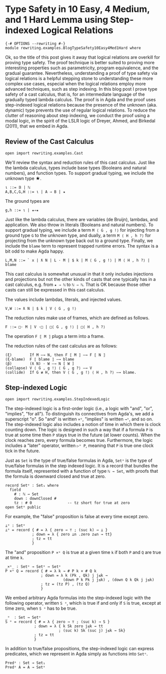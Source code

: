 # Type Safety in 10 Easy, 4 Medium, and 1 Hard Lemma using Step-indexed Logical Relations

```
{-# OPTIONS --rewriting #-}
module rewriting.examples.BlogTypeSafety10Easy4Med1Hard where
```

Ok, so the title of this post gives it away that logical relations are
overkill for proving type safety. The proof technique is better suited
to proving more interesting properties such as parametricity, program
equivalence, and the gradual guarantee.  Nevertheless, understanding a
proof of type safety via logical relations is a helpful stepping stone
to understanding these more complex use cases, especial when the
logical relations employ more advanced techniques, such as step
indexing.  In this blog post I prove type safety of a cast calculus,
that is, for an intermediate language of the gradually typed lambda
calculus.  The proof is in Agda and the proof uses step-indexed
logical relations because the presence of the unknown (aka. dynamic)
type prevents the use of regular logical relations. To reduce the
clutter of reasoning about step indexing, we conduct the proof using a
modal logic, in the spirit of the LSLR logic of Dreyer, Ahmed, and
Birkedal (2011), that we embed in Agda.

## Review of the Cast Calculus

```
open import rewriting.examples.Cast
```

We'll review the syntax and reduction rules of this cast calculus.
Just like the lambda calculus, types include base types (Booleans and
natural numbers), and function types. To support gradual typing, we
include the unknown type ★.

    ι ::= 𝔹 | ℕ
    A,B,C,G,H ::= ι | A ⇒ B | ★

The ground types are 

    g,h ::= ι | ★⇒★

Just like the lambda calculus, there are variables (de Bruijn),
lambdas, and application. We also throw in literals (Booleans and
natural numbers).  To support gradual typing, we include a term `M ⟨ G
, g !⟩` for injecting from a ground type `G` to the unknown type, and
dually, a term `M ⟨ H , h ?⟩` for projecting from the unknown type
back out to a ground type.  Finally, we include the `blame` term to
represent trapped runtime errors.  The syntax is a bit odd to make
Agda happy.

    L,M,N ::= ` x | ƛ N | L · M | $ k | M ⟨ G , g !⟩ | M ⟨ H , h ?⟩ | blame

This cast calculus is somewhat unusual in that it only includes injections
and projections but not the other kinds of casts that one typically
has in a cast calculus, e.g. from `★ ⇒ ℕ` to `ℕ ⇒ ℕ`. That is OK
because those other casts can still be expressed in this cast calculus.

The values include lambdas, literals, and injected values.

    V,W ::= ƛ N | $ k | V ⟨ G , g !⟩

The reduction rules make use of frames, which are defined as follows.

    F ::= □· M | V ·□ | □⟨ G , g !⟩ | □⟨ H , h ?⟩

The operation `F ⟦ M ⟧` plugs a term into a frame.

The reduction rules of the cast calculus are as follows:

    (ξ)        If M —→ N, then F ⟦ M ⟧ —→ F ⟦ N ⟧
    (ξ-blame)  F ⟦ blame ⟧ —→ blame
    (β)        (ƛ N) · W —→ N [ W ]
    (collapse) V ⟨ G , g !⟩ ⟨ G , g ?⟩ —→ V
    (collide)  If G ≢ H, then V ⟨ G , g !⟩ ⟨ H , h ?⟩ —→ blame.


## Step-indexed Logic

```
open import rewriting.examples.StepIndexedLogic
```

The step-indexed logic is a first-order logic (i.e., a logic with
"and", "or", "implies", "for all"). To distinguish its connectives
from Agda's, we add a superscript "o". So "and" is written `×ᵒ`,
"implies" is written `→ᵒ`, and so on.  The step-indexed logic also
includes a notion of time in which there is clock counting down. The
logic is designed in such a way that if a formula `P` is true at some
time then `P` stays true in the future (at lower counts). When the
clock reaches zero, every formula becomes true.  Furthermore, the
logic includes a "later" operator, written `▷ᵒ P`, meaning that `P` is
true one clock tick in the future.

Just as `Set` is the type of true/false formulas in Agda, `Setᵒ` is
the type of true/false formulas in the step indexed logic. It is a
record that bundles the formula itself, represented with a function of
type `ℕ → Set`, with proofs that the formula is downward closed and
true at zero.

    record Setᵒ : Set₁ where
      field
        # : ℕ → Set
        down : downClosed #
        tz : # 0                -- tz short for true at zero
    open Setᵒ public

For example, the "false" proposition is false at every time except zero.

    ⊥ᵒ : Setᵒ
    ⊥ᵒ = record { # = λ { zero → ⊤ ; (suc k) → ⊥ }
                ; down = λ { zero ⊥n .zero z≤n → tt}
                ; tz = tt
                }

The "and" proposition `P ×ᵒ Q` is true at a given time `k` if both `P`
and `Q` are true at time `k`.

    _×ᵒ_ : Setᵒ → Setᵒ → Setᵒ
    P ×ᵒ Q = record { # = λ k → # P k × # Q k
                    ; down = λ k (Pk , Qk) j j≤k →
                              (down P k Pk j j≤k) , (down Q k Qk j j≤k)
                    ; tz = (tz P) , (tz Q)
                    }

We embed arbitrary Agda formulas into the step-indexed logic with the
following operator, written `S ᵒ`, which is true if and only if `S` is
true, except at time zero, when `S ᵒ` has to be true.

    _ᵒ  : Set → Setᵒ
    S ᵒ = record { # = λ { zero → ⊤ ; (suc k) → S }
                 ; down = λ { k Sk zero j≤k → tt
                            ; (suc k) Sk (suc j) j≤k → Sk}
                 ; tz = tt
                 }

In addition to true/false propositions, the step-indexed logic can
express predicates, which we represent in Agda simply as functions
into `Setᵒ`.

    Predᵒ : Set → Set₁
    Predᵒ A = A → Setᵒ



```

